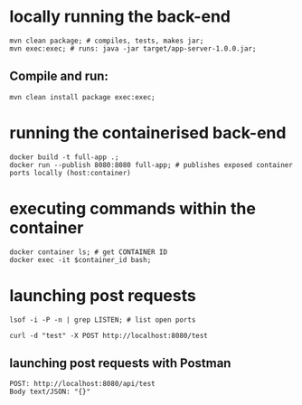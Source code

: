 # locally running the back-end

```
mvn clean package; # compiles, tests, makes jar;
mvn exec:exec; # runs: java -jar target/app-server-1.0.0.jar;
```

## Compile and run:

```
mvn clean install package exec:exec;
```

# running the containerised back-end

```
docker build -t full-app .;
docker run --publish 8080:8080 full-app; # publishes exposed container ports locally (host:container)
```

# executing commands within the container

```
docker container ls; # get CONTAINER ID
docker exec -it $container_id bash;
```

# launching post requests

```
lsof -i -P -n | grep LISTEN; # list open ports
```

```
curl -d "test" -X POST http://localhost:8080/test
```

## launching post requests with Postman

```
POST: http://localhost:8080/api/test
Body text/JSON: "{}"
```

